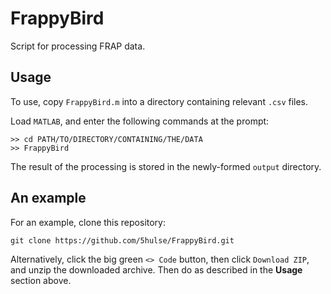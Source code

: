 <!--README.md-->
<!--Simon Hulse-->
<!--simonhulse@protonmail.com-->
<!--Last Edited: Wed 25 Sep 2024 07:08:27 PM EDT-->

# FrappyBird

Script for processing FRAP data.

## Usage

To use, copy `FrappyBird.m` into a directory containing relevant `.csv` files.

Load `MATLAB`, and enter the following commands at the prompt:

    >> cd PATH/TO/DIRECTORY/CONTAINING/THE/DATA
    >> FrappyBird

The result of the processing is stored in the newly-formed `output` directory.

## An example

For an example, clone this repository:

    git clone https://github.com/5hulse/FrappyBird.git

Alternatively, click the big green `<> Code` button, then click `Download ZIP`,
and unzip the downloaded archive. Then do as described in the **Usage** section
above.
